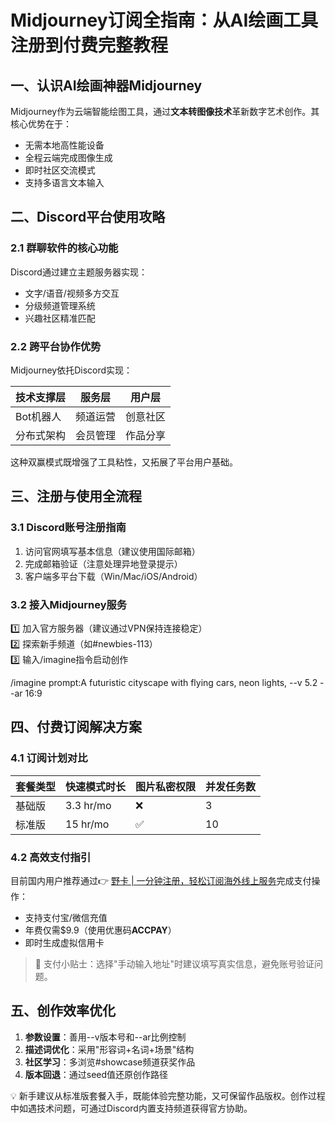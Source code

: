 # Midjourney订阅全指南：从AI绘画工具注册到付费完整教程

## 一、认识AI绘画神器Midjourney
Midjourney作为云端智能绘图工具，通过**文本转图像技术**革新数字艺术创作。其核心优势在于：
- 无需本地高性能设备
- 全程云端完成图像生成
- 即时社区交流模式
- 支持多语言文本输入

## 二、Discord平台使用攻略
### 2.1 群聊软件的核心功能
Discord通过建立主题服务器实现：
- 文字/语音/视频多方交互
- 分级频道管理系统
- 兴趣社区精准匹配

### 2.2 跨平台协作优势
Midjourney依托Discord实现：

技术支撑层 | 服务层 | 用户层
---|---|---
Bot机器人 | 频道运营 | 创意社区
分布式架构 | 会员管理 | 作品分享

这种双赢模式既增强了工具粘性，又拓展了平台用户基础。

## 三、注册与使用全流程
### 3.1 Discord账号注册指南
1. 访问官网填写基本信息（建议使用国际邮箱）
2. 完成邮箱验证（注意处理异地登录提示）
3. 客户端多平台下载（Win/Mac/iOS/Android）

### 3.2 接入Midjourney服务
1️⃣ 加入官方服务器（建议通过VPN保持连接稳定）  
2️⃣ 探索新手频道（如#newbies-113）  
3️⃣ 输入/imagine指令启动创作


/imagine prompt:A futuristic cityscape with flying cars, neon lights, 
--v 5.2 --ar 16:9


## 四、付费订阅解决方案
### 4.1 订阅计划对比
| 套餐类型 | 快速模式时长 | 图片私密权限 | 并发任务数 |
|---------|-------------|-------------|-----------|
| 基础版   | 3.3 hr/mo   | ❌           | 3         |  
| 标准版   | 15 hr/mo    | ✅           | 10        |

### 4.2 高效支付指引
目前国内用户推荐通过👉 [野卡 | 一分钟注册，轻松订阅海外线上服务](https://bbtdd.com/yeka)完成支付操作：
- 支持支付宝/微信充值
- 年费仅需$9.9（使用优惠码**ACCPAY**）
- 即时生成虚拟信用卡

> 🔑 支付小贴士：选择"手动输入地址"时建议填写真实信息，避免账号验证问题。

## 五、创作效率优化
1. **参数设置**：善用--v版本号和--ar比例控制
2. **描述词优化**：采用"形容词+名词+场景"结构
3. **社区学习**：多浏览#showcase频道获奖作品
4. **版本回退**：通过seed值还原创作路径

💡 新手建议从标准版套餐入手，既能体验完整功能，又可保留作品版权。创作过程中如遇技术问题，可通过Discord内置支持频道获得官方协助。